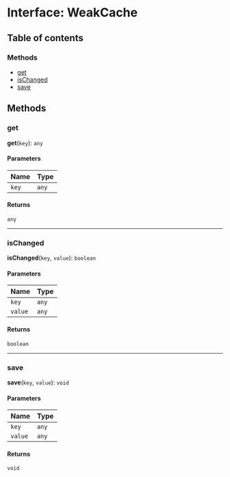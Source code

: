 # Interface: WeakCache

## Table of contents

### Methods

* [get](/en/auto-docs/editor/interfaces/WeakCache.md#get)
* [isChanged](/en/auto-docs/editor/interfaces/WeakCache.md#ischanged)
* [save](/en/auto-docs/editor/interfaces/WeakCache.md#save)

## Methods

### get

**get**(`key`): `any`

#### Parameters

| Name | Type |
| :------ | :------ |
| `key` | `any` |

#### Returns

`any`

***

### isChanged

**isChanged**(`key`, `value`): `boolean`

#### Parameters

| Name | Type |
| :------ | :------ |
| `key` | `any` |
| `value` | `any` |

#### Returns

`boolean`

***

### save

**save**(`key`, `value`): `void`

#### Parameters

| Name | Type |
| :------ | :------ |
| `key` | `any` |
| `value` | `any` |

#### Returns

`void`
